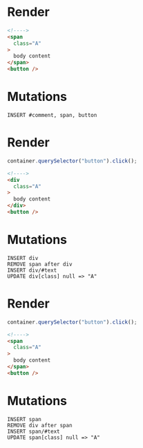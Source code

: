 # Render
```html
<!---->
<span
  class="A"
>
  body content
</span>
<button />
```

# Mutations
```
INSERT #comment, span, button
```

# Render
```js
container.querySelector("button").click();
```
```html
<!---->
<div
  class="A"
>
  body content
</div>
<button />
```

# Mutations
```
INSERT div
REMOVE span after div
INSERT div/#text
UPDATE div[class] null => "A"
```

# Render
```js
container.querySelector("button").click();
```
```html
<!---->
<span
  class="A"
>
  body content
</span>
<button />
```

# Mutations
```
INSERT span
REMOVE div after span
INSERT span/#text
UPDATE span[class] null => "A"
```